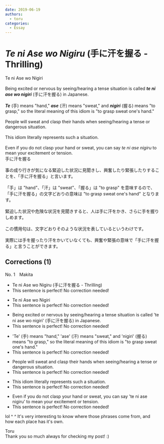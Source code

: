 ```yaml
---
date: 2019-06-19
authors:
  - toru
categories:
  - Essay
---
```


<h1 id="subject_show"><strong><em>Te ni Ase wo Nigiru</strong></em> (手に汗を握る - Thrilling)</h1>
<div class="date" hidden>Jun 19, 2019 18:56</div>
<div id="post"><div id="body_show_ori">
Te ni Ase wo Nigiri<br/><br/>Being excited or nervous by seeing/hearing a tense situation is called <strong><em>te ni ase wo nigiri</em></strong> (手に汗を握る) in Japanese.<br/><br/><strong><em>Te</em></strong> (手) means "hand," <strong><em>ase</em></strong> (汗) means "sweat," and <strong><em>nigiri</em></strong> (握る) means "to grasp," so the literal meaning of this idiom is "to grasp sweat one's hand."<br/><br/>People will sweat and clasp their hands when seeing/hearing a tense or dangerous situation.<br/><br/>This idiom literally represents such a situation.<br/><br/>Even if you do not clasp your hand or sweat, you can say <em>te ni ase nigiru</em> to mean your excitement or tension.
</div></div>

<!-- more -->

<div id="post_ja"><div id="body_show_mo">
手に汗を握る<br/><br/>事の成り行きが気になる緊迫した状況に見聞きし、興奮したり緊張したりすることを、「手に汗を握る」と言います。<br/><br/>「手」は "hand"、「汗」は "sweat"、「握る」は "to grasp" を意味するので、「手に汗を握る」の文字どおりの意味は "to grasp sweat one's hand" となります。<br/><br/>緊迫した状況や危険な状況を見聞きすると、人は手に汗をかき、さらに手を握りしめます。<br/><br/>この慣用句は、文字どおりそのような状況を表しているというわけです。<br/><br/>実際には手を握ったり汗をかいていなくても、興奮や緊張の意味で「手に汗を握る」と言うことができます。
</div></div>

## Corrections (1)
<div id="block"><div class="first_name"> No. 1　<span class="just_name">Makita</span></div><div id="block2">
<ul class="correction_field">
<li class="incorrect">Te ni Ase wo Nigiru (手に汗を握る - Thrilling)</li>
<li class="corrected perfect">This sentence is perfect! No correction needed!</li>
</ul>
<ul class="correction_field">
<li class="incorrect">Te ni Ase wo Nigiri</li>
<li class="corrected perfect">This sentence is perfect! No correction needed!</li>
</ul>
<ul class="correction_field">
<li class="incorrect">Being excited or nervous by seeing/hearing a tense situation is called 'te ni ase wo nigiri' (手に汗を握る) in Japanese.</li>
<li class="corrected perfect">This sentence is perfect! No correction needed!</li>
</ul>
<ul class="correction_field">
<li class="incorrect">'Te' (手) means "hand," 'ase' (汗) means "sweat," and 'nigiri' (握る) means "to grasp," so the literal meaning of this idiom is "to grasp sweat one's hand."</li>
<li class="corrected perfect">This sentence is perfect! No correction needed!</li>
</ul>
<ul class="correction_field">
<li class="incorrect">People will sweat and clasp their hands when seeing/hearing a tense or dangerous situation.</li>
<li class="corrected perfect">This sentence is perfect! No correction needed!</li>
</ul>
<ul class="correction_field">
<li class="incorrect">This idiom literally represents such a situation.</li>
<li class="corrected perfect">This sentence is perfect! No correction needed!</li>
</ul>
<ul class="correction_field">
<li class="incorrect">Even if you do not clasp your hand or sweat, you can say 'te ni ase nigiru' to mean your excitement or tension.</li>
<li class="corrected perfect">This sentence is perfect! No correction needed!</li>
</ul>
<p class="comment_small">
 lol ^ ^ It's very interesting to know where those phrases come from, and how each place has it's own.
</p>

</div><div class="name"><span class="just_name">Toru</span><br>
Thank you so much always for checking my post! :)
</div>
</div>
